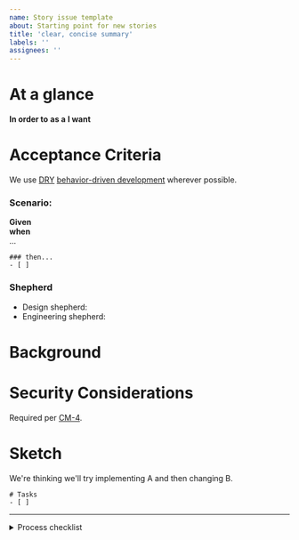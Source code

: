 ```yaml
---
name: Story issue template
about: Starting point for new stories
title: 'clear, concise summary'
labels: ''
assignees: ''
---
```


# At a glance

[comment]: # "Begin with a short summary so intent can be understood at a glance."

[comment]: # "In order to: some objective or value to be achieved"
[comment]: # "as a: stakeholder"
[comment]: # "I want: some new feature"

**In order to** 
**as a**
**I want**

# Acceptance Criteria

We use [DRY](https://docs.behat.org/en/latest/user_guide/writing_scenarios.html#backgrounds) [behavior-driven development](https://en.wikipedia.org/wiki/Behavior-driven_development#Behavioral_specifications) wherever possible.

[comment]: # "ACs should be clearly demoable/verifiable whenever possible."
[comment]: # "Given: the initial context at the beginning of the scenario"
[comment]: # "when: the event that triggers the scenario"
[comment]: # "then: the expected outcome(s)"
[comment]: # "Repeat scenarios as needed, or repeat behaviors and lists within a scenario as needed."

[comment]: # "The scenario should be a short, plain language description."
[comment]: # "Feeling repetative? Apply the DRY (Don't Repeat Yourself) principle!"

### Scenario: 

**Given**   
**when**  
...

[comment]: # "Each task should be a verifiable outcome"
```[tasklist]
### then... 
- [ ] 
```

### Shepherd

[comment]: # "@ mention shepherds as we move across the board."

* Design shepherd: 
* Engineering shepherd: 

# Background

[comment]: # "Any helpful contextual notes or links to artifacts/evidence, if needed"

# Security Considerations

Required per [CM-4](https://nvd.nist.gov/800-53/Rev4/control/CM-4).

[comment]: # "Our SSP says 'The team ensures security implications are considered as part of the agile requirements refinement process by including a section in the issue template used as a basis for new work.'"
[comment]: # "Please do not remove this section without care."
[comment]: # "Note any security concerns that might be implicated in the change. 'None' is OK, but we must be explicit here."

# Sketch

We're thinking we'll try implementing A and then changing B.

```[tasklist]
# Tasks
- [ ] 
```

---

<details>
  <summary>Process checklist</summary>
  
# Sketch

[comment]: # "Notes or a checklist reflecting our understanding of the selected approach"

- [ ] Design designs all the things
- [ ] Engineering engineers all the things

# Definition of Done

## Triage

### If not likely to be important in the next quarter...
- [ ] Archived from the board

### Otherwise...

- [ ] Has a clear story statement
- [ ] Design or Engineering accepts that it belongs in their respective backlog

## Design Backlog

- [ ] Has clearly stated/testable acceptance criteria
- [ ] Meets the design Definition of Ready [citation needed]
- [ ] A design shepherd has been identified

## Design In Progress

- [ ] Meets the design Definition of Done [citation needed]

## Design Review Needed

- [ ] Necessary outside review/sign-off was provided

## Design Done

- [ ] Presented in a sprint review
- [ ] Includes screenshots or references to artifacts

### If no engineering is necessary
- [ ] Tagged with the sprint where it was finished
- [ ] Archived

## Engineering Backlog

- [ ] Has clearly stated/testable acceptance criteria
- [ ] Has a sketch or list of tasks
- [ ] Can reasonably be done in a few days (otherwise, split this up!)

## Engineering Available

- [ ] There's capacity in the `In Progress` column
- [ ] An engineering shepherd has been identified

## Engineering In Progress

- [ ] Meets acceptance criteria
- [ ] Meets [QASP conditions](https://derisking-guide.18f.gov/qasp/)

### If there's UI...
- [ ] Screen reader - Listen to the experience with a screen reader extension, ensure the information presented in order
- [ ] Keyboard navigation - Run through acceptance criteria with keyboard tabs, ensure it works. 
- [ ] Text scaling - Adjust viewport to 1280 pixels wide and zoom to 200%, ensure everything renders as expected. Document 400% zoom issues with USWDS if appropriate.

## Engineering Blocked

- [ ] Blocker removed/resolved

## Engineering Review Needed

- [ ] Outside review/sign-off was provided

## Engineering Done

- [ ] Presented in a sprint review
- [ ] Includes screenshots or references to artifacts
- [ ] Tagged with the sprint where it was finished
- [ ] Archived

</details>
